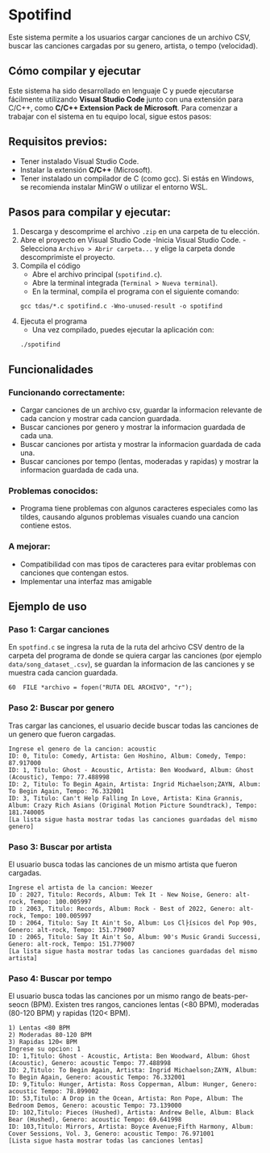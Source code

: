# Spotifind

Este sistema permite a los usuarios cargar canciones de un archivo CSV, buscar las canciones cargadas por su genero, artista, o tempo (velocidad). 

## Cómo compilar y ejecutar

Este sistema ha sido desarrollado en lenguaje C y puede ejecutarse fácilmente utilizando **Visual Studio Code** junto con una extensión para C/C++, como **C/C++ Extension Pack de Microsoft**. Para comenzar a trabajar con el sistema en tu equipo local, sigue estos pasos:

## Requisitos previos:

- Tener instalado Visual Studio Code.
- Instalar la extensión **C/C++** (Microsoft).
- Tener instalado un compilador de C (como gcc). Si estás en Windows, se recomienda instalar MinGW o utilizar el entorno WSL.

## Pasos para compilar y ejecutar:

1. Descarga y descomprime el archivo `.zip` en una carpeta de tu elección.
2. Abre el proyecto en Visual Studio Code
    -Inicia Visual Studio Code.
    -Selecciona `Archivo > Abrir carpeta...` y elige la carpeta donde descomprimiste el proyecto.
3. Compila el código
    - Abre el archivo principal (`spotifind.c`).
    - Abre la terminal integrada (`Terminal > Nueva terminal`).
    - En la terminal, compila el programa con el siguiente comando:
    ```
    gcc tdas/*.c spotifind.c -Wno-unused-result -o spotifind
    ```
4. Ejecuta el programa
    - Una vez compilado, puedes ejecutar la aplicación con:
    ```
    ./spotifind
    ```

## Funcionalidades

### Funcionando correctamente:
- Cargar canciones de un archivo csv, guardar la informacion relevante de cada cancion y mostrar cada cancion guardada.
- Buscar canciones por genero y mostrar la informacion guardada de cada una.
- Buscar canciones por artista y mostrar la informacion guardada de cada una.
- Buscar canciones por tempo (lentas, moderadas y rapidas) y mostrar la informacion guardada de cada una.

### Problemas conocidos:
- Programa tiene problemas con algunos caracteres especiales como las tildes, causando algunos problemas visuales cuando una cancion contiene estos. 

### A mejorar:
- Compatibilidad con mas tipos de caracteres para evitar problemas con canciones que contengan estos.
- Implementar una interfaz mas amigable

## Ejemplo de uso
### Paso 1: Cargar canciones
En `spotfind.c` se ingresa la ruta de la ruta del arhcivo CSV dentro de la carpeta del programa  de donde se quiera cargar las canciones (por ejemplo `data/song_dataset_.csv`), se guardan la informacion de las canciones y se muestra cada cancion guardada.

```
60  FILE *archivo = fopen("RUTA DEL ARCHIVO", "r");
```

### Paso 2: Buscar por genero
Tras cargar las canciones, el usuario decide buscar todas las canciones de un genero que fueron cargadas.
```
Ingrese el genero de la cancion: acoustic
ID: 0, Titulo: Comedy, Artista: Gen Hoshino, Album: Comedy, Tempo: 87.917000
ID: 1, Titulo: Ghost - Acoustic, Artista: Ben Woodward, Album: Ghost (Acoustic), Tempo: 77.488998
ID: 2, Titulo: To Begin Again, Artista: Ingrid Michaelson;ZAYN, Album: To Begin Again, Tempo: 76.332001
ID: 3, Titulo: Can't Help Falling In Love, Artista: Kina Grannis, Album: Crazy Rich Asians (Original Motion Picture Soundtrack), Tempo: 181.740005
[La lista sigue hasta mostrar todas las canciones guardadas del mismo genero]
```

### Paso 3: Buscar por artista
El usuario busca todas las canciones de un mismo artista que fueron cargadas.
```
Ingrese el artista de la cancion: Weezer
ID : 2027, Titulo: Records, Album: Tek It - New Noise, Genero: alt-rock, Tempo: 100.005997 
ID : 2063, Titulo: Records, Album: Rock - Best of 2022, Genero: alt-rock, Tempo: 100.005997 
ID : 2064, Titulo: Say It Ain't So, Album: Los Cl├ísicos del Pop 90s, Genero: alt-rock, Tempo: 151.779007 
ID : 2065, Titulo: Say It Ain't So, Album: 90's Music Grandi Successi, Genero: alt-rock, Tempo: 151.779007
[La lista sigue hasta mostrar todas las canciones guardadas del mismo artista]
```

### Paso 4: Buscar por tempo
El usuario busca todas las canciones por un mismo rango de beats-per-seocn (BPM). Existen tres rangos, canciones lentas (<80 BPM), moderadas (80-120 BPM) y rapidas (120< BPM).
```
1) Lentas <80 BPM
2) Moderadas 80-120 BPM
3) Rapidas 120< BPM
Ingrese su opcion: 1
ID: 1,Titulo: Ghost - Acoustic, Artista: Ben Woodward, Album: Ghost (Acoustic), Genero: acoustic Tempo: 77.488998 
ID: 2,Titulo: To Begin Again, Artista: Ingrid Michaelson;ZAYN, Album: To Begin Again, Genero: acoustic Tempo: 76.332001 
ID: 9,Titulo: Hunger, Artista: Ross Copperman, Album: Hunger, Genero: acoustic Tempo: 78.899002
ID: 53,Titulo: A Drop in the Ocean, Artista: Ron Pope, Album: The Bedroom Demos, Genero: acoustic Tempo: 73.139000
ID: 102,Titulo: Pieces (Hushed), Artista: Andrew Belle, Album: Black Bear (Hushed), Genero: acoustic Tempo: 69.641998
ID: 103,Titulo: Mirrors, Artista: Boyce Avenue;Fifth Harmony, Album: Cover Sessions, Vol. 3, Genero: acoustic Tempo: 76.971001
[Lista sigue hasta mostrar todas las canciones lentas]
```
